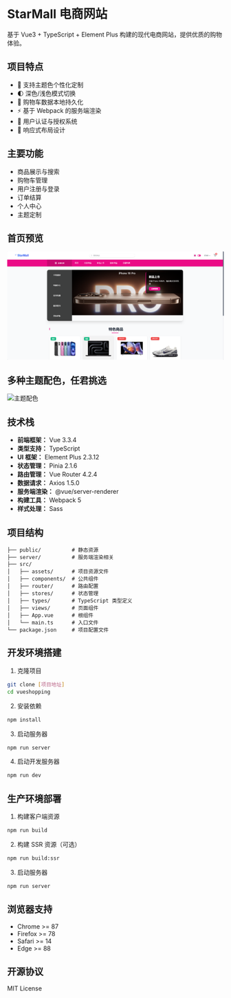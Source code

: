 # StarMall 电商网站

基于 Vue3 + TypeScript + Element Plus 构建的现代电商网站，提供优质的购物体验。

## 项目特点

- 🎨 支持主题色个性化定制
- 🌓 深色/浅色模式切换
- 💾 购物车数据本地持久化
- ⚡️ 基于 Webpack 的服务端渲染
- 🔐 用户认证与授权系统
- 📱 响应式布局设计

## 主要功能

- 商品展示与搜索
- 购物车管理
- 用户注册与登录
- 订单结算
- 个人中心
- 主题定制

## 首页预览

![预览图](./public/preview.png)


## 多种主题配色，任君挑选
![主题配色](./public/color.png)


## 技术栈

- **前端框架：** Vue 3.3.4
- **类型支持：** TypeScript
- **UI 框架：** Element Plus 2.3.12
- **状态管理：** Pinia 2.1.6
- **路由管理：** Vue Router 4.2.4
- **数据请求：** Axios 1.5.0
- **服务端渲染：** @vue/server-renderer
- **构建工具：** Webpack 5
- **样式处理：** Sass


## 项目结构

```
├── public/          # 静态资源
├── server/          # 服务端渲染相关
├── src/
│   ├── assets/      # 项目资源文件
│   ├── components/  # 公共组件
│   ├── router/      # 路由配置
│   ├── stores/      # 状态管理
│   ├── types/       # TypeScript 类型定义
│   ├── views/       # 页面组件
│   ├── App.vue      # 根组件
│   └── main.ts      # 入口文件
└── package.json     # 项目配置文件
```

## 开发环境搭建

1. 克隆项目
```bash
git clone [项目地址]
cd vueshopping
```

2. 安装依赖
```bash
npm install
```

3. 启动服务器
```bash
npm run server
```

4. 启动开发服务器
```bash
npm run dev
```

## 生产环境部署

1. 构建客户端资源
```bash
npm run build
```

2. 构建 SSR 资源（可选）
```bash
npm run build:ssr
```

3. 启动服务器
```bash
npm run server
```

## 浏览器支持

- Chrome >= 87
- Firefox >= 78
- Safari >= 14
- Edge >= 88

## 开源协议

MIT License